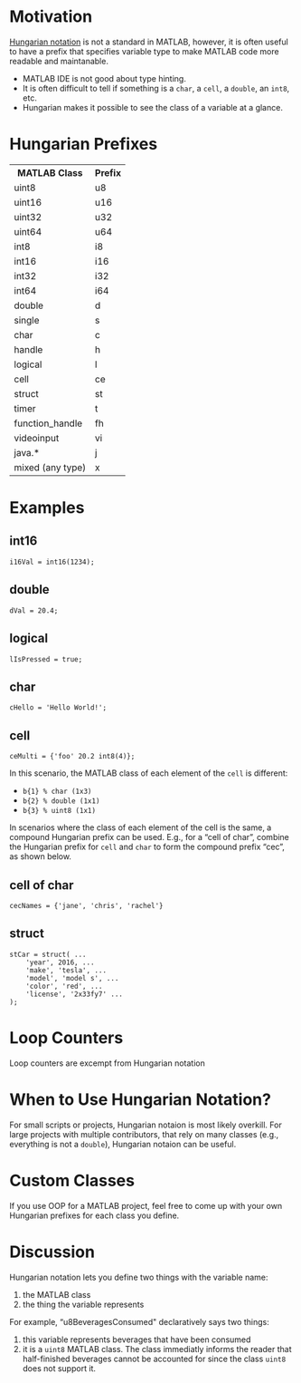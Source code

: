 # Motivation

[Hungarian notation](https://en.wikipedia.org/wiki/Hungarian_notation) is not a standard in MATLAB, however, it is often useful to have a prefix that specifies variable type to make MATLAB code more readable and maintanable.  

* MATLAB IDE is not good about type hinting.  
* It is often difficult to tell if something is a `char`, a `cell`, a `double`, an `int8`, etc.  
* Hungarian makes it possible to see the class of a variable at a glance.

# Hungarian Prefixes

<table>
  <tr>
    <th>MATLAB Class</th>
    <th>Prefix</th>
  </tr>
  
  <tr>
    <td>uint8</td>
    <td>u8</td>
  </tr>
  <tr>
    <td>uint16</td>
    <td>u16</td>
  </tr>
   <tr>
    <td>uint32</td>
    <td>u32</td>
  </tr>
   <tr>
    <td>uint64</td>
    <td>u64</td>
  </tr>

  <tr>
    <td>int8</td>
    <td>i8</td>
  </tr>
  <tr>
    <td>int16</td>
    <td>i16</td>
  </tr>
   <tr>
    <td>int32</td>
    <td>i32</td>
  </tr>
   <tr>
    <td>int64</td>
    <td>i64</td>
  </tr>
  <tr>
    <td>double</td>
    <td>d</td>
  </tr>
  <tr>
    <td>single</td>
    <td>s</td>
  </tr>
  <tr>
    <td>char</td>
    <td>c</td>
  </tr>
  <tr>
    <td>handle</td>
    <td>h</td>
  </tr>
   <tr>
    <td>logical</td>
    <td>l</td>
  </tr>

  <tr>
    <td>cell</td>
    <td>ce</td>
  </tr>

  <tr>
    <td>struct</td>
    <td>st</td>
  </tr>
  <tr>
    <td>timer</td>
    <td>t</td>
  </tr>

  <tr>
    <td>function_handle</td>
    <td>fh</td>
  </tr>

  <tr>
    <td>videoinput</td>
    <td>vi</td>
  </tr>
  <tr>
    <td>java.*</td>
    <td>j</td>
  </tr>

  <tr>
	<td>mixed (any type)</td>
    <td>x</td>
  </tr>
</table>


# Examples

## int16
`i16Val = int16(1234);`

## double
`dVal = 20.4;`

## logical
`lIsPressed = true;`
## char
`cHello = 'Hello World!';`

## cell
`ceMulti = {'foo' 20.2 int8(4)};`

In this scenario, the MATLAB class of each element of the `cell` is different: 

* `b{1} % char (1x3)` 
* `b{2} % double (1x1)`
* `b{3} % uint8 (1x1)`

In scenarios where the class of each element of the cell is the same, a compound Hungarian prefix can be used.  E.g., for a “cell of char”, combine the Hungarian prefix for `cell` and `char` to form the compound prefix “cec”, as shown below.

## cell of char
`cecNames = {'jane', 'chris', 'rachel'}`

## struct

	stCar = struct( ...
		'year', 2016, ...
		'make', 'tesla', ...
		'model', 'model s', ...
		'color', 'red', ...
		'license', '2x33fy7' ...
	);

# Loop Counters

Loop counters are excempt from Hungarian notation

# When to Use Hungarian Notation?

For small scripts or projects, Hungarian notaion is most likely overkill.  For large projects with multiple contributors, that rely on many classes (e.g., everything is not a `double`), Hungarian notaion can be useful.

# Custom Classes

If you use OOP for a MATLAB project, feel free to come up with your own Hungarian prefixes for each class you define.

# Discussion

Hungarian notation lets you define two things with the variable name:

 1. the MATLAB class 
 2. the thing the variable represents

For example, “u8BeveragesConsumed" declaratively says two things:
1. this variable represents beverages that have been consumed
2. it is a `uint8` MATLAB class. The class immediatly informs the reader that half-finished beverages cannot be accounted for since the class `uint8` does not support it. 








